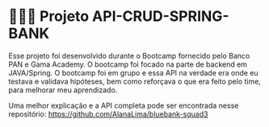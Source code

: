 <h1> 👨🏻‍💻 Projeto API-CRUD-SPRING-BANK </h1>

Esse projeto foi desenvolvido durante o Bootcamp fornecido pelo Banco PAN e Gama Academy.
O bootcamp foi focado na parte de backend em JAVA/Spring.
O bootcamp foi em grupo e essa API na verdade era onde eu testava e validava hipóteses,
bem como reforçava o que era feito pelo time, para melhorar meu aprendizado.

Uma melhor explicação e a API completa pode ser encontrada nesse repositório:
https://github.com/AlanaLima/bluebank-squad3
